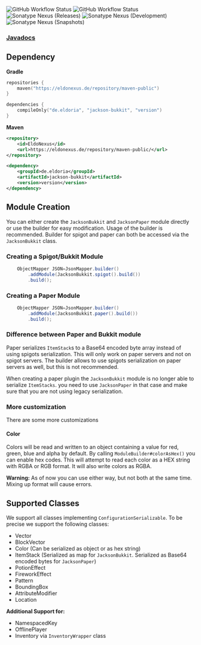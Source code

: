 ![GitHub Workflow Status](https://img.shields.io/github/actions/workflow/status/eldoriarpg/jackson-bukkit/verify.yml?branch=main&style=for-the-badge&label=Building)
![GitHub Workflow Status](https://img.shields.io/github/actions/workflow/status/eldoriarpg/jackson-bukkit/publish_to_nexus.yml?branch=main&style=for-the-badge&label=Publishing) \
![Sonatype Nexus (Releases)](https://img.shields.io/nexus/maven-releases/de.eldoria/jackson-bukkit?label=Release&logo=Release&server=https%3A%2F%2Feldonexus.de&style=for-the-badge)
![Sonatype Nexus (Development)](https://img.shields.io/nexus/maven-dev/de.eldoria/jackson-bukkit?label=DEV&logo=Release&server=https%3A%2F%2Feldonexus.de&style=for-the-badge)
![Sonatype Nexus (Snapshots)](https://img.shields.io/nexus/s/de.eldoria/jackson-bukkit?color=orange&label=Snapshot&server=https%3A%2F%2Feldonexus.de&style=for-the-badge)

### [Javadocs](https://eldoriarpg.github.io/jackson-bukkit/)

## Dependency

**Gradle**

``` kotlin
repositories {
    maven("https://eldonexus.de/repository/maven-public")
}

dependencies {
    compileOnly("de.eldoria", "jackson-bukkit", "version")
}
```

**Maven**

``` xml
<repository>
    <id>EldoNexus</id>
    <url>https://eldonexus.de/repository/maven-public/</url>
</repository>

<dependency>
    <groupId>de.eldoria</groupId>
    <artifactId>jackson-bukkit</artifactId>
    <version>version</version>
</dependency>
```

## Module Creation

You can either create the `JacksonBukkit` and `JacksonPaper` module directly or use the builder for easy modification. 
Usage of the builder is recommended.
Builder for spigot and paper can both be accessed via the `JacksonBukkit` class.

### Creating a Spigot/Bukkit Module

```java
    ObjectMapper JSON=JsonMapper.builder()
        .addModule(JacksonBukkit.spigot().build())
        .build();
```

### Creating a Paper Module

```java
    ObjectMapper JSON=JsonMapper.builder()
        .addModule(JacksonBukkit.paper().build())
        .build();
```

### Difference between Paper and Bukkit module

Paper serializes `ItemStack`s to a Base64 encoded byte array instead of using spigots serialization.
This will only work on paper servers and not on spigot servers. 
The builder allows to use spigots serialization on paper servers as well, but this is not recommended. 

When creating a paper plugin the `JacksonBukkit` module is no longer able to serialize `ItemStacks`.
you need to use `JacksonPaper` in that case and make sure that you are not using legacy serialization.

### More customization

There are some more customizations

#### Color

Colors will be read and written to an object containing a value for red, green, blue and alpha by default. 
By calling `ModuleBuilder#colorAsHex()` you can enable hex codes.
This will attempt to read each color as a HEX string with RGBA or RGB format.
It will also write colors as RGBA.

**Warning:** As of now you can use either way, but not both at the same time. Mixing up format will cause errors.

## Supported Classes

We support all classes implementing `ConfigurationSerializable`. To be precise we support the following classes:

- Vector
- BlockVector
- Color (Can be serialized as object or as hex string)
- ItemStack (Serialized as map for `JacksonBukkit`. Serialized as Base64 encoded bytes for `JacksonPaper`)
- PotionEffect
- FireworkEffect
- Pattern
- BoundingBox
- AttributeModifier
- Location

**Additional Support for:**

- NamespacedKey
- OfflinePlayer
- Inventory via `InventoryWrapper` class
